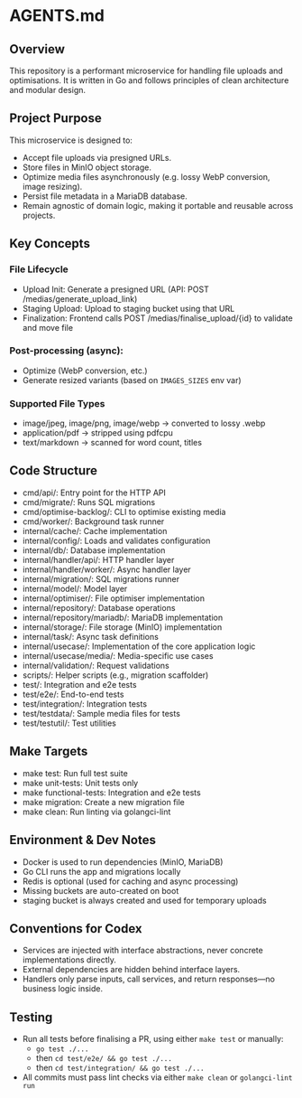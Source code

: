 # AGENTS.md

## Overview
This repository is a performant microservice for handling file uploads and optimisations. It is written in Go and follows principles of clean architecture and modular design.

## Project Purpose
This microservice is designed to:
- Accept file uploads via presigned URLs.
- Store files in MinIO object storage.
- Optimize media files asynchronously (e.g. lossy WebP conversion, image resizing).
- Persist file metadata in a MariaDB database.
- Remain agnostic of domain logic, making it portable and reusable across projects.

## Key Concepts

### File Lifecycle
- Upload Init: Generate a presigned URL (API: POST /medias/generate_upload_link)
- Staging Upload: Upload to staging bucket using that URL
- Finalization: Frontend calls POST /medias/finalise_upload/{id} to validate and move file

### Post-processing (async):
- Optimize (WebP conversion, etc.)
- Generate resized variants (based on ``IMAGES_SIZES`` env var)

### Supported File Types
- image/jpeg, image/png, image/webp → converted to lossy .webp
- application/pdf → stripped using pdfcpu
- text/markdown → scanned for word count, titles

## Code Structure
- cmd/api/: Entry point for the HTTP API
- cmd/migrate/: Runs SQL migrations
- cmd/optimise-backlog/: CLI to optimise existing media
- cmd/worker/: Background task runner
- internal/cache/: Cache implementation
- internal/config/: Loads and validates configuration
- internal/db/: Database implementation
- internal/handler/api/: HTTP handler layer
- internal/handler/worker/: Async handler layer
- internal/migration/: SQL migrations runner
- internal/model/: Model layer
- internal/optimiser/: File optimiser implementation
- internal/repository/: Database operations
- internal/repository/mariadb/: MariaDB implementation
- internal/storage/: File storage (MinIO) implementation
- internal/task/: Async task definitions
- internal/usecase/: Implementation of the core application logic
- internal/usecase/media/: Media-specific use cases
- internal/validation/: Request validations
- scripts/: Helper scripts (e.g., migration scaffolder)
- test/: Integration and e2e tests
- test/e2e/: End-to-end tests
- test/integration/: Integration tests
- test/testdata/: Sample media files for tests
- test/testutil/: Test utilities

## Make Targets
- make test: Run full test suite
- make unit-tests: Unit tests only
- make functional-tests: Integration and e2e tests
- make migration: Create a new migration file
- make clean: Run linting via golangci-lint

## Environment & Dev Notes
- Docker is used to run dependencies (MinIO, MariaDB)
- Go CLI runs the app and migrations locally
- Redis is optional (used for caching and async processing)
- Missing buckets are auto-created on boot
- staging bucket is always created and used for temporary uploads

## Conventions for Codex
- Services are injected with interface abstractions, never concrete implementations directly.
- External dependencies are hidden behind interface layers.
- Handlers only parse inputs, call services, and return responses—no business logic inside.

## Testing
- Run all tests before finalising a PR, using either ``make test`` or manually:
  - ``go test ./...``
  - then ``cd test/e2e/ && go test ./...``
  - then ``cd test/integration/ && go test ./...``
- All commits must pass lint checks via either ``make clean`` or ``golangci-lint run``
